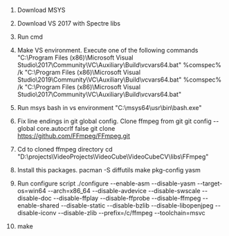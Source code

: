 1. Download MSYS
2. Download VS 2017 with Spectre libs
3. Run cmd
4. Make VS environment. Execute one of the following commands 
"C:\Program Files (x86)\Microsoft Visual Studio\2017\Community\VC\Auxiliary\Build\vcvars64.bat"
%comspec% /k "C:\Program Files (x86)\Microsoft Visual Studio\2019\Community\VC\Auxiliary\Build\vcvars64.bat"
%comspec% /k "C:\Program Files (x86)\Microsoft Visual Studio\2017\Community\VC\Auxiliary\Build\vcvars64.bat"

5. Run msys bash in vs environment
"C:\msys64\usr\bin\bash.exe"

6. Fix line endings in git global config. Clone ffmpeg from git
git config --global core.autocrlf false
git clone https://github.com/FFmpeg/FFmpeg.git

7. Cd to cloned ffmpeg directory
cd "D:\projects\VideoProjects\VideoCube\VideoCubeCV\libs\FFmpeg"

8. Install this packages.
pacman -S diffutils make pkg-config yasm

9. Run configure script
./configure --enable-asm --disable-yasm --target-os=win64 --arch=x86_64 --disable-avdevice --disable-swscale --disable-doc --disable-ffplay --disable-ffprobe --disable-ffmpeg --enable-shared --disable-static --disable-bzlib --disable-libopenjpeg --disable-iconv --disable-zlib --prefix=/c/ffmpeg --toolchain=msvc

10. make


